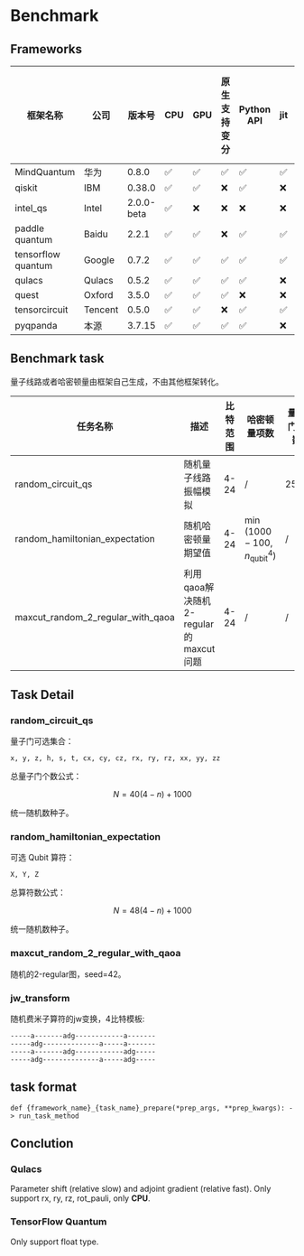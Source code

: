# Benchmark

## Frameworks

|框架名称|公司|版本号|CPU|GPU|原生支持变分|Python API|jit|原生支持jw变换|Benchmark进度|
|-|-|-|-|-|-|-|-|-|-|
|MindQuantum|华为|0.8.0|✅|✅|✅|✅|✅|✅|✅|
|qiskit|IBM|0.38.0|✅|✅|❌|✅|❌|❌||
|intel_qs|Intel|2.0.0-beta|✅|❌|❌|❌|❌|❌|✅|
|paddle quantum|Baidu|2.2.1|✅|✅|❌|✅|✅|❌|✅|
|tensorflow quantum|Google|0.7.2|✅|✅|✅|✅|✅|❌|✅|
|qulacs|Qulacs|0.5.2|✅|✅|✅|✅|❌|❌|✅|
|quest|Oxford|3.5.0|✅|✅|✅|❌|❌|❌|✅|
|tensorcircuit|Tencent|0.5.0|✅|✅|❌|✅|✅|❌|✅|
|pyqpanda|本源|3.7.15|✅|✅|✅|✅|❌|✅|✅|

## Benchmark task

量子线路或者哈密顿量由框架自己生成，不由其他框架转化。

|任务名称|描述|比特范围|哈密顿量项数|量子门个数|OMP|Layer|
|-|-|-|-|-|-|-|
|random_circuit_qs|随机量子线路振幅模拟|4-24|/|25*n|1-8|/|
|random_hamiltonian_expectation|随机哈密顿量期望值|4-24|$\min(1000-100, n_\text{qubit}^4)$|/|1-8|/|
|maxcut_random_2_regular_with_qaoa|利用qaoa解决随机2-regular的maxcut问题|4-24|/|/|1-8|1|

## Task Detail

### random_circuit_qs

量子门可选集合：

```text
x, y, z, h, s, t, cx, cy, cz, rx, ry, rz, xx, yy, zz
```

总量子门个数公式：

$$N = 40(4-n) + 1000$$

统一随机数种子。

### random_hamiltonian_expectation

可选 Qubit 算符：

```text
X, Y, Z
```

总算符数公式：

$$N = 48(4-n) + 1000$$

统一随机数种子。

### maxcut_random_2_regular_with_qaoa

随机的2-regular图，seed=42。


### jw_transform

随机费米子算符的jw变换，4比特模板:

```text
-----a-------adg------------a-------
-----adg--------------a-----a-------
-----a-------adg------------adg-----
-----adg--------------a-----adg-----
```

## task format

```text
def {framework_name}_{task_name}_prepare(*prep_args, **prep_kwargs): -> run_task_method
```

## Conclution

### Qulacs

Parameter shift (relative slow) and adjoint gradient (relative fast).
Only support rx, ry, rz, rot_pauli, only **CPU**.

### TensorFlow Quantum

Only support float type.
